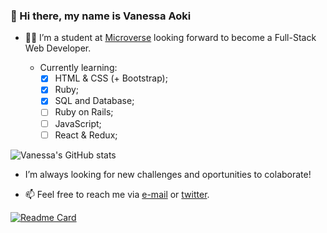 ### 👋 Hi there, my name is Vanessa Aoki 

- :woman_technologist: I’m a student at [Microverse](https://www.microverse.org/) looking forward to become a Full-Stack Web Developer.

    - Currently learning:
        - [x] HTML & CSS (+ Bootstrap);
        - [x] Ruby; 
        - [x] SQL and Database;
        - [ ] Ruby on Rails;
        - [ ] JavaScript;
        - [ ] React & Redux;
        
![Vanessa's GitHub stats](https://github-readme-stats.vercel.app/api?username=VanessaAoki&theme=dracula&show_icons=true)

- I’m always looking for new challenges and oportunities to colaborate!

- 📫 Feel free to reach me via [e-mail](vanessa.aoki@outlook.com) or [twitter](https://twitter.com/VanessaSAoki).

[![Readme Card](https://github-readme-stats.vercel.app/api/pin/?username=VanessaAoki&repo=Ruby-Capstone&theme=dracula)](https://github.com/VanessaAoki/Ruby-Capstone)